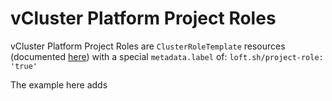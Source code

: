 # vCluster Platform Project Roles

vCluster Platform Project Roles are `ClusterRoleTemplate` resources (documented [here](https://www.vcluster.com/docs/platform/api/resources/clusterroletemplate)) with a special `metadata.label` of: `loft.sh/project-role: 'true'`

The example here adds 
